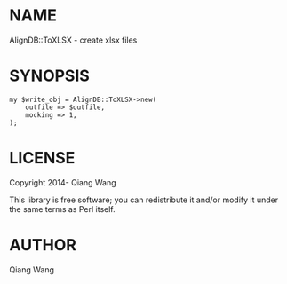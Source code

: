 # NAME

AlignDB::ToXLSX - create xlsx files

# SYNOPSIS

    my $write_obj = AlignDB::ToXLSX->new(
        outfile => $outfile,
        mocking => 1,
    );

# LICENSE

Copyright 2014- Qiang Wang

This library is free software; you can redistribute it and/or modify it under the same terms as Perl itself.

# AUTHOR

Qiang Wang
